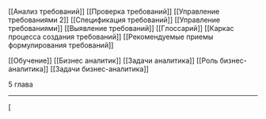 [[Анализ требований]]
[[Проверка требований]]
[[Управление требованиями 2]]
[[Спецификация требований]]
[[Управление требованиями]]
[[Выявление требований]]
[[Глоссарий]]
[[Каркас процесса создания требований]]
[[Рекомендуемые приемы формулирования требований]]

[[Обучение]]
[[Бизнес аналитик]]
[[Задачи аналитика]]
[[Роль бизнес-аналитика]]
[[Задачи бизнес-аналитика]]

5 глава
___
[